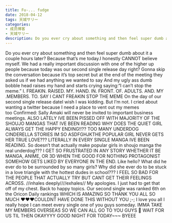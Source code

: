 ```yaml
---
title: Fu-... fudge
date: 2018-04-12
tags: 天城サリー
categories: 
- 成员博客
- 天城サリー
description: Do you ever cry about something and then feel super dumb about it a couple hours later? Because that’s me today.I honestly CANNOT believe myself. We had a really important discussion with one of th...
---
```


Do you ever cry about something and then feel super dumb about it a couple hours later? Because that’s me today.I honestly CANNOT believe myself. We had a really important discussion with one of the higher up people because today was our second single release day right? Gonna skip the conversation because it’s top secret but at the end of the meeting they asked us if we had anything we wanted to say And my ugly ass dumb bobble head raises my hand and starts crying saying:“I can’t stop the meme.” I. FREAKIN. RAISED. MY. HAND. IN. FRONT. OF. ADULTS. AND. MY .MEMBERS. TO. SAY I CANT FREAKIN STOP THE MEME On the day of our second single release dateI wish I was kidding. But I’m not. I cried about wanting a twitter because I need a place to vent out my memes too Confirmed: Sally Amaki will never be invited to important business meetings. ALSO LATELY IVE BEEN PISSED OFF WITH MAJORITY OF THE SHOUJO MANGAS THAT IVE BEEN READING WHY DOES THE QUIET GIRL ALWAYS GET THE HAPPY ENDING!!?? TOO MANY UNDERDOG CINDERELLA STORIES IM SO ASDFGHJKTHE POPULAR GIRL NEVER GETS HER TRUE LOVE??? LITERALLY IN EVERY SINGLE MANGA IVE BEEN READING. So doesn’t that actually make popular girls in shoujo manga the real underdog??? I GET SO FRUSTRATED IN ANY STORY WHETHER IT BE MANGA, ANIME, OR 3D WHEN THE GOOD FOR NOTHING PROTAGONIST SOMEHOW GETS LIKED BY EVERYONE IN THE END. Like hello? What did he ever do to be surrounded by so many girls? Why did she ever do to be stuck in a love triangle with the hottest dudes in school??? I FEEL SO BAD FOR THE PEOPLE THAT ACTUALLY TRY BUT CANT GET THEIR FEELINGS ACROSS. //inhales deeply////exhales// My apologies. I just had to get that off of my chest. Back to happy topics. Our second single was ranked 6th on the Oricon Daily rankings WHICH IS AMAZING SO THANK YOU ALL SO MUCH ❤️❤️❤️COULDNT HAVE DONE THIS WITHOUT YOU ;-; I love you all I really hope I can meet every single one of you guys someday. IMMA TAKE MY MEMBERS OVERSEAS SO WE CAN ALL GO TO YOU GUYS 🤝 WAIT FOR US TIL THEN OKAYYYY GOOD NIGHT FOR TODAY~~~ BYEEE  



